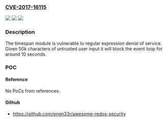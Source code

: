 ### [CVE-2017-16115](https://cve.mitre.org/cgi-bin/cvename.cgi?name=CVE-2017-16115)
![](https://img.shields.io/static/v1?label=Product&message=timespan%20node%20module&color=blue)
![](https://img.shields.io/static/v1?label=Version&message=n%2Fa&color=blue)
![](https://img.shields.io/static/v1?label=Vulnerability&message=Denial%20of%20Service%20(CWE-400)&color=brighgreen)

### Description

The timespan module is vulnerable to regular expression denial of service. Given 50k characters of untrusted user input it will block the event loop for around 10 seconds.

### POC

#### Reference
No PoCs from references.

#### Github
- https://github.com/engn33r/awesome-redos-security

